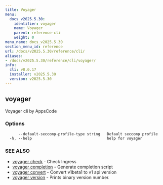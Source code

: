 ```yaml
---
title: Voyager
menu:
  docs_v2025.5.30:
    identifier: voyager
    name: Voyager
    parent: reference-cli
    weight: 0
menu_name: docs_v2025.5.30
section_menu_id: reference
url: /docs/v2025.5.30/reference/cli/
aliases:
- /docs/v2025.5.30/reference/cli/voyager/
info:
  cli: v0.0.17
  installer: v2025.5.30
  version: v2025.5.30
---
```


## voyager

Voyager cli by AppsCode

### Options

```
      --default-seccomp-profile-type string   Default seccomp profile
  -h, --help                                  help for voyager
```

### SEE ALSO

* [voyager check](/docs/v2025.5.30/reference/cli/voyager_check)	 - Check Ingress
* [voyager completion](/docs/v2025.5.30/reference/cli/voyager_completion)	 - Generate completion script
* [voyager convert](/docs/v2025.5.30/reference/cli/voyager_convert)	 - Convert v1beta1 to v1 api version
* [voyager version](/docs/v2025.5.30/reference/cli/voyager_version)	 - Prints binary version number.

